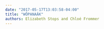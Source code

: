 ```yaml
---
date: "2017-05-17T13:03:58-04:00"
title: "WÔPANAÂK"
authors: Elizabeth Stops and Chloé Frommer
---
```

